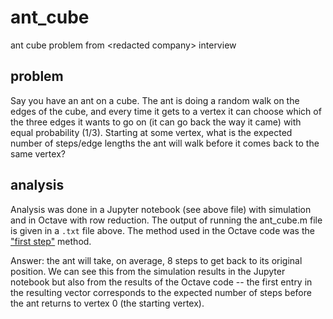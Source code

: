 # ant_cube
ant cube problem from \<redacted company\> interview

## problem
Say you have an ant on a cube. The ant is doing a random walk on the edges of the cube, and every time it gets to a vertex it can choose which of the three edges it wants to go on (it can go back the way it came) with equal probability (1/3). Starting at some vertex, what is the expected number of steps/edge lengths the ant will walk before it comes back to the same vertex?

## analysis
Analysis was done in a Jupyter notebook (see above file) with simulation and in Octave with row reduction. The output of running the ant_cube.m file is given in a `.txt` file above. The method used in the Octave code was the ["first step"](http://www.maths.qmul.ac.uk/~ig/MAS338/FSAnalysis.pdf) method. 

Answer: the ant will take, on average, 8 steps to get back to its original position. We can see this from the simulation results in the Jupyter notebook but also from the results of the Octave code -- the first entry in the resulting vector corresponds to the expected number of steps before the ant returns to vertex 0 (the starting vertex). 
